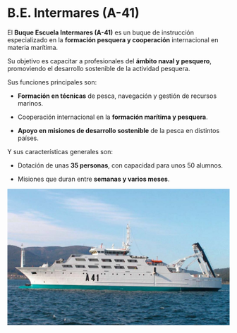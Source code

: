 # B.E. Intermares (A-41)
El **Buque Escuela Intermares (A-41)** es un buque de instrucción especializado en la **formación pesquera y cooperación** internacional en materia marítima.

Su objetivo es capacitar a profesionales del **ámbito naval y pesquero**, promoviendo el desarrollo sostenible de la actividad pesquera.

Sus funciones principales son:

- **Formación en técnicas** de pesca, navegación y gestión de recursos marinos.

- Cooperación internacional en la **formación marítima y pesquera**.

- **Apoyo en misiones de desarrollo sostenible** de la pesca en distintos países.

Y sus características generales son:

- Dotación de unas **35 personas**, con capacidad para unos 50 alumnos.

- Misiones que duran entre **semanas y varios meses**.

<img src="../../img/a-41.JPG"></img>

